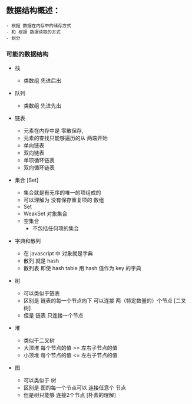 ## 数据结构概述：
    - 根据 数据在内存中的储存方式
    - 和 根据 数据读取的方式
    - 划分
### 可能的数据结构
- 栈
    - 类数组 先进后出
- 队列
    - 类数组 先进先出
- 链表
    - 元素在内存中是 零散保存, 
    - 元素的查找只能够遍历的从 两端开始
    - 单向链表
    - 双向链表
    - 单项循环链表
    - 双向循环链表
- 集合 [Set]
    - 集合就是有无序的唯一的项组成的
    - 可以理解为 没有保存重复项的 数组
    - Set 
    - WeakSet 对象集合
    - 空集合 
        - 不包括任何项的集合
- 字典和散列
    - 在 javascript 中 对象就是字典
    - 散列 就是 hash
    - 散列表 即使 hash table 用 hash 值作为 key 的字典
- 树
    - 可以类似于链表
    - 区别是 链表的每一个节点向下 可以连接 两（特定数量的）个节点 [二叉树]
    - 但是 链表 只连接一个节点

- 堆
    - 类似于二叉树
    - 大顶堆 每个节点的值 >= 左右子节点的值
    - 小顶堆 每个节点的值 <= 左右子节点的值
- 图
    - 可以类似于 树
    - 区别是 图的每一个节点可以 连接任意个 节点
    - 但是树只能够 连接2个节点 [朴素的理解]